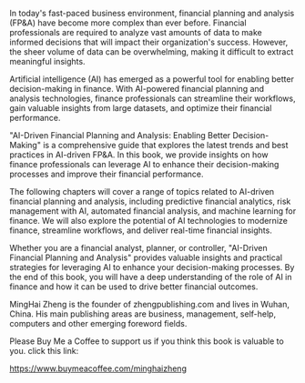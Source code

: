 
In today's fast-paced business environment, financial planning and analysis (FP\&A) have become more complex than ever before. Financial professionals are required to analyze vast amounts of data to make informed decisions that will impact their organization's success. However, the sheer volume of data can be overwhelming, making it difficult to extract meaningful insights.

Artificial intelligence (AI) has emerged as a powerful tool for enabling better decision-making in finance. With AI-powered financial planning and analysis technologies, finance professionals can streamline their workflows, gain valuable insights from large datasets, and optimize their financial performance.

"AI-Driven Financial Planning and Analysis: Enabling Better Decision-Making" is a comprehensive guide that explores the latest trends and best practices in AI-driven FP\&A. In this book, we provide insights on how finance professionals can leverage AI to enhance their decision-making processes and improve their financial performance.

The following chapters will cover a range of topics related to AI-driven financial planning and analysis, including predictive financial analytics, risk management with AI, automated financial analysis, and machine learning for finance. We will also explore the potential of AI technologies to modernize finance, streamline workflows, and deliver real-time financial insights.

Whether you are a financial analyst, planner, or controller, "AI-Driven Financial Planning and Analysis" provides valuable insights and practical strategies for leveraging AI to enhance your decision-making processes. By the end of this book, you will have a deep understanding of the role of AI in finance and how it can be used to drive better financial outcomes.

MingHai Zheng is the founder of zhengpublishing.com and lives in Wuhan, China. His main publishing areas are business, management, self-help, computers and other emerging foreword fields.

Please Buy Me a Coffee to support us if you think this book is valuable to you. click this link:

https://www.buymeacoffee.com/minghaizheng
